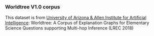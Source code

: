 ### Worldtree V1.0 corpus

This dataset is from [University of Arizona & Allen Institute for Artificial Intelligence](http://cognitiveai.org/explanationbank/): Worldtree: A Corpus of Explanation Graphs for Elementary Science Questions supporting Multi-hop Inference (LREC 2018)